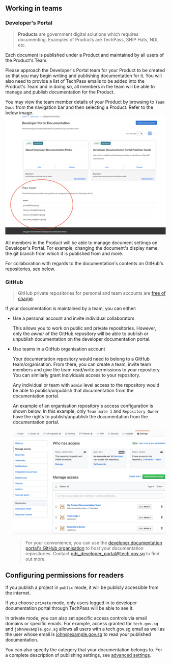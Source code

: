 ## Working in teams
<!-- todo: add a segment about Product Teams -->

### Developer's Portal

> **Products** are government digital solutions which requires documenting. Examples of Products are TechPass, SHIP Hats, NDI, etc. 

Each document is published under a Product and maintained by all users of the Product's Team. 

Please approach the Developer's Portal team for your Product to be created so that you may begin writing and publishing documentation for it. You will also need to provide a list of TechPass emails to be added into the Product's Team and in doing so, all members in the team will be able to manage and publish documentation for the Product.

You may view the team member details of your Product by browsing to `Team Docs` from the navigation bar and then selecting a Product. Refer to the below image.
![Product Team](../assets/new-publishing/product-team.png)

All members in the Product will be able to manage document settings on Developer's Portal. For example, changing the document's display name, the git branch from which it is published from and more.

For collaboration with regards to the documentation's contents on GitHub's repositories, see below.
### GitHub

> GitHub private repositories for personal and team accounts are [free of charge](https://github.com/pricing).

If your documentation is maintained by a team, you can either:

- Use a personal account and invite individual collaborators

  This allows you to work on public and private repositories. However, only the _owner_ of the GitHub repository will be able to publish
  or unpublish documentation on the developer documentation portal.

- Use teams in a GitHub organisation account

  Your documentation repository would need to belong to a GitHub team/organisation. From there, you can create a team, invite team members and give the team
  read/write permissions to your repository. You can similarly grant individuals access to your repository.

  Any individual or team with `admin` level access to the repository would be able to publish/unpublish that documentation from the documentation portal.

  An example of an organisation repository's access configuration is shown below. In this example, only `Team mate 1` and `Repository Owner` have the rights to publish/unpublish the documentation from the documentation portal.

  ![GitHub organization repository access management screenshot](../assets/github_org_repo_access.png)

  > For your convenience, you can use the [developer documentation portal's GitHub organisation](https://github.com/sg-developer-portal) to host your documentation repositories.
  > Contact gds_developer_portal@tech.gov.sg to find out more.

## Configuring permissions for readers

If you publish a project in `public` mode, it will be publicly accessible from the internet.

If you choose `private` mode, only users logged in to developer documentation portal through TechPass will be able to see it. 

In private mode, you can also set specific access controls via email domains or specific emails. For example, access granted for `tech.gov.sg` and `john@example.gov.sg` allows all users with a tech.gov.sg email as well as the user whose email is john@example.gov.sg to read your published documentation.

You can also specify the category that your documentation belongs to. For a complete description of publishing settings, see [advanced settings](advanced/publishing-settings).

